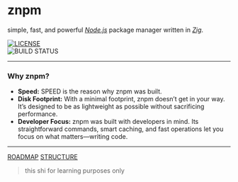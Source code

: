 # znpm

simple, fast, and powerful [*Node.js*](https://nodejs.org/) package manager written in [*Zig*](https://ziglang.org/).

[![LICENSE](https://img.shields.io/badge/license-MIT-brightgreen.svg)](https://github.com/aliel0malki/znpm/blob/main/LICENSE)  
![BUILD STATUS](https://github.com/aliel0malki/znpm/actions/workflows/release.yml/badge.svg)

---

### Why znpm?

- **Speed:** SPEED is the reason why znpm was built.
- **Disk Footprint:** With a minimal footprint, znpm doesn’t get in your way. It’s designed to be as lightweight as possible without sacrificing performance.
- **Developer Focus:** znpm was built with developers in mind. Its straightforward commands, smart caching, and fast operations let you focus on what matters—writing code.
  
---

[ROADMAP](https://github.com/aliel0malki/znpm/blob/main/ROADMAP.md)
[STRUCTURE](https://github.com/aliel0malki/znpm/blob/main/STRUCTURE.md)

> this shi for learning purposes only
